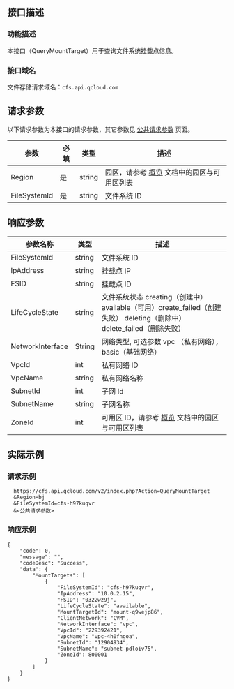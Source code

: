 ## 接口描述
### 功能描述
本接口（QueryMountTarget）用于查询文件系统挂载点信息。

### 接口域名
文件存储请求域名：`cfs.api.qcloud.com`

## 请求参数
以下请求参数为本接口的请求参数，其它参数见 [公共请求参数](https://cloud.tencent.com/document/product/582/13227) 页面。

|    参数   | 必填 |  类型 |                       描述                         |
|------------|-----|--------|------------------------------------------------|
| Region     |    是   | string |园区，请参考 [概览](https://cloud.tencent.com/document/product/582/13225) 文档中的园区与可用区列表 |
| FileSystemId | 是  |string| 文件系统 ID                                       |


## 响应参数

|     参数名称     |             类型  |          描述                        |
|------------------|--------|-----------------------------------|
| FileSystemId     | string | 文件系统 ID                                                  |
| IpAddress        |  string |挂载点 IP                                          |
| FSID             |  string |挂载点 ID                                                   |
| LifeCycleState   | string | 文件系统状态 creating（创建中） available（可用）create_failed（创建失败） deleting（删除中） delete_failed（删除失败） |
| NetworkInterface | String | 网络类型, 可选参数 vpc （私有网络），basic（基础网络）                                          |
| VpcId            |int    | 私有网络 ID                                 |
| VpcName          | string | 私有网络名称               |
| SubnetId         |  int    |子网 Id                       |
| SubnetName       | string |子网名称                                     |
| ZoneId           | int    |可用区 ID，请参考 [概览](https://cloud.tencent.com/document/product/582/13225) 文档中的园区与可用区列表                       |



## 实际示例 

### 请求示例

```shell
  https://cfs.api.qcloud.com/v2/index.php?Action=QueryMountTarget
  &Region=bj
  &FileSystemId=cfs-h97kuqvr
  &<公共请求参数>
```

### 响应示例

```shell
{
    "code": 0,
    "message": "",
    "codeDesc": "Success",
    "data": {
        "MountTargets": [
            {
                "FileSystemId": "cfs-h97kuqvr",
                "IpAddress": "10.0.2.15",
                "FSID": "0322wz9j",
                "LifeCycleState": "available",
                "MountTargetId": "mount-q9wejp86",
                "ClientNetwork": "CVM",
                "NetworkInterface": "vpc",
                "VpcId": "229392421",
                "VpcName": "vpc-4h0fngoa",
                "SubnetId": "12904934",
                "SubnetName": "subnet-pdloiv75",
                "ZoneId": 800001
            }
        ]
    }
}
```
